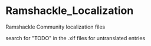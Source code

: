 # Ramshackle_Localization
Ramshackle Community localization files

search for "TODO" in the .xlf files for untranslated entries
